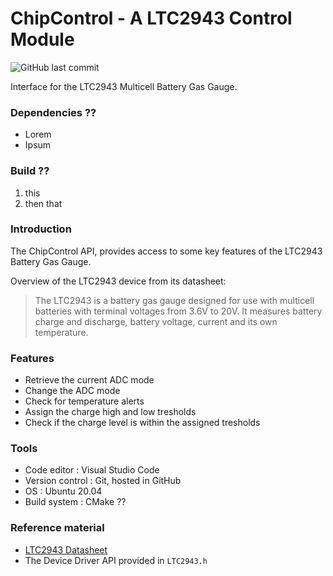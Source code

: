 # ChipControl - A LTC2943 Control Module

![GitHub last commit](https://img.shields.io/github/last-commit/suttala/LTC2943-Control-Module)

Interface for the LTC2943 Multicell Battery Gas Gauge.

### Dependencies ??

* Lorem
* Ipsum

### Build ??

1. this
2. then that


### Introduction

The ChipControl API, provides access to some key features of the LTC2943 Battery Gas Gauge.

Overview of the LTC2943 device from its datasheet:

> The LTC2943 is a battery gas gauge designed for use
> with multicell batteries with terminal voltages from 3.6V
> to 20V. It measures battery charge and discharge, battery
> voltage, current and its own temperature.

### Features

* Retrieve the current ADC mode
* Change the ADC mode
* Check for temperature alerts
* Assign the charge high and low tresholds
* Check if the charge level is within the assigned tresholds

### Tools

* Code editor : Visual Studio Code
* Version control : Git, hosted in GitHub
* OS : Ubuntu 20.04
* Build system : CMake ??

### Reference material

* [LTC2943 Datasheet](https://www.analog.com/media/en/technical-documentation/data-sheets/2943fa.pdf)
* The Device Driver API provided in `LTC2943.h`






